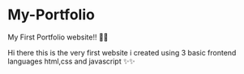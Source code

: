 # My-Portfolio
My First Portfolio website!! 🚀🚀

Hi there this is the very first website i created using 3 basic frontend languages
html,css and javascript ✨✨

